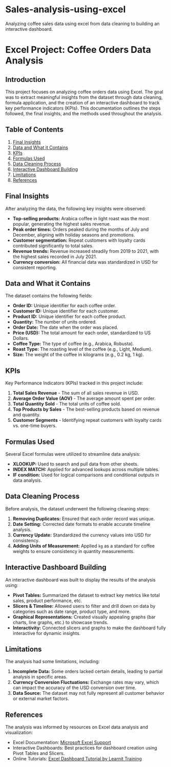 # Sales-analysis-using-excel
Analyzing coffee sales data using excel from data cleaning to building an interactive dashboard.
# Excel Project: Coffee Orders Data Analysis

## Introduction
This project focuses on analyzing coffee orders data using Excel. The goal was to extract meaningful insights from the dataset through data cleaning, formula application, and the creation of an interactive dashboard to track key performance indicators (KPIs). This documentation outlines the steps followed, the final insights, and the methods used throughout the analysis.

## Table of Contents
1. [Final Insights](#final-insights)
2. [Data and What it Contains](#data-and-what-it-contains)
3. [KPIs](#kpis)
4. [Formulas Used](#formulas-used)
5. [Data Cleaning Process](#data-cleaning-process)
6. [Interactive Dashboard Building](#interactive-dashboard-building)
7. [Limitations](#limitations)
8. [References](#references)

## Final Insights
After analyzing the data, the following key insights were observed:
- **Top-selling products:** Arabica coffee in light roast was the most popular, generating the highest sales revenue.
- **Peak order times:** Orders peaked during the months of July and December, aligning with holiday seasons and promotions.
- **Customer segmentation:** Repeat customers with loyalty cards contributed significantly to total sales.
- **Revenue trends:** Revenue increased steadily from 2019 to 2021, with the highest sales recorded in July 2021.
- **Currency conversion:** All financial data was standardized in USD for consistent reporting.

## Data and What it Contains
The dataset contains the following fields:
- **Order ID:** Unique identifier for each coffee order.
- **Customer ID:** Unique identifier for each customer.
- **Product ID:** Unique identifier for each coffee product.
- **Quantity:** The number of units ordered.
- **Order Date:** The date when the order was placed.
- **Price (USD):** The total amount for each order, standardized to US Dollars.
- **Coffee Type:** The type of coffee (e.g., Arabica, Robusta).
- **Roast Type:** The roasting level of the coffee (e.g., Light, Medium).
- **Size:** The weight of the coffee in kilograms (e.g., 0.2 kg, 1 kg).

## KPIs
Key Performance Indicators (KPIs) tracked in this project include:
1. **Total Sales Revenue** - The sum of all sales revenue in USD.
2. **Average Order Value (AOV)** - The average amount spent per order.
3. **Total Quantity Sold** - The total units of coffee sold.
4. **Top Products by Sales** - The best-selling products based on revenue and quantity.
5. **Customer Segments** - Identifying repeat customers with loyalty cards vs. one-time buyers.

## Formulas Used
Several Excel formulas were utilized to streamline data analysis:
- **XLOOKUP:** Used to search and pull data from other sheets.
- **INDEX MATCH:** Applied for advanced lookups across multiple tables.
- **IF condition:** Used for logical comparisons and conditional outputs in data analysis.

## Data Cleaning Process
Before analysis, the dataset underwent the following cleaning steps:
1. **Removing Duplicates:** Ensured that each order record was unique.
2. **Date Setting:** Corrected date formats to enable accurate timeline analysis.
3. **Currency Update:** Standardized the currency values into USD for consistency.
4. **Adding Units of Measurement:** Applied `kg` as a standard for coffee weights to ensure consistency in quantity measurements.

## Interactive Dashboard Building
An interactive dashboard was built to display the results of the analysis using:
- **Pivot Tables:** Summarized the dataset to extract key metrics like total sales, product performance, etc.
- **Slicers & Timeline:** Allowed users to filter and drill down on data by categories such as date range, product type, and more.
- **Graphical Representations:** Created visually appealing graphs (bar charts, line graphs, etc.) to showcase trends.
- **Interactivity:** Connected slicers and graphs to make the dashboard fully interactive for dynamic insights.

## Limitations
The analysis had some limitations, including:
1. **Incomplete Data:** Some orders lacked certain details, leading to partial analysis in specific areas.
2. **Currency Conversion Fluctuations:** Exchange rates may vary, which can impact the accuracy of the USD conversion over time.
3. **Data Source:** The dataset may not fully represent all customer behavior or external market factors.

## References
The analysis was informed by resources on Excel data analysis and visualization:
- Excel Documentation: [Microsoft Excel Support](https://support.microsoft.com/excel)
- Interactive Dashboards: Best practices for dashboard creation using Pivot Tables and Slicers.
- Online Tutorials: [Excel Dashboard Tutorial by Learnit Training](https://www.youtube.com/watch?v=m13o5aqeCbM)

